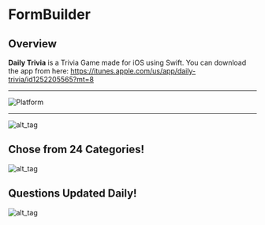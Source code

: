 # FormBuilder

## Overview
**Daily Trivia** is a Trivia Game made for iOS using Swift. You can download the app from here: https://itunes.apple.com/us/app/daily-trivia/id1252205565?mt=8

------ 
![Platform](https://img.shields.io/badge/platform-ios-lightgrey.svg)

------
![alt_tag](https://i.imgur.com/opgAqQ5.png)

## Chose from 24 Categories! 

![alt_tag](https://i.imgur.com/Jn7NgiL.png)

## Questions Updated Daily!

![alt_tag](https://i.imgur.com/XUGXawj.png)